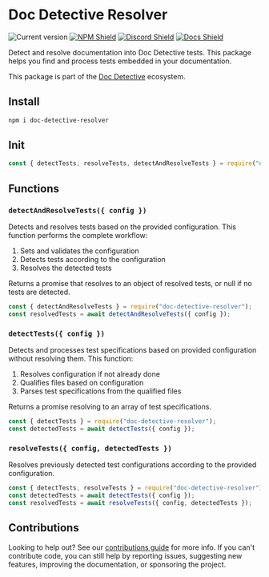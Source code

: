 # Doc Detective Resolver

![Current version](https://img.shields.io/github/package-json/v/doc-detective/doc-detective-resolver?color=orange)
[![NPM Shield](https://img.shields.io/npm/v/doc-detective-resolver)](https://www.npmjs.com/package/doc-detective-resolver)
[![Discord Shield](https://img.shields.io/badge/chat-on%20discord-purple)](https://discord.gg/2M7wXEThfF)
[![Docs Shield](https://img.shields.io/badge/docs-doc--detective.com-blue)](https://doc-detective.com)

Detect and resolve documentation into Doc Detective tests. This package helps you find and process tests embedded in your documentation.

This package is part of the [Doc Detective](https://github.com/doc-detective/doc-detective) ecosystem.

## Install

```bash
npm i doc-detective-resolver
```

## Init

```javascript
const { detectTests, resolveTests, detectAndResolveTests } = require("doc-detective-resolver");
```

## Functions

### `detectAndResolveTests({ config })`

Detects and resolves tests based on the provided configuration. This function performs the complete workflow:
1. Sets and validates the configuration
2. Detects tests according to the configuration
3. Resolves the detected tests

Returns a promise that resolves to an object of resolved tests, or null if no tests are detected.

```javascript
const { detectAndResolveTests } = require("doc-detective-resolver");
const resolvedTests = await detectAndResolveTests({ config });
```

### `detectTests({ config })`

Detects and processes test specifications based on provided configuration without resolving them. This function:
1. Resolves configuration if not already done
2. Qualifies files based on configuration
3. Parses test specifications from the qualified files

Returns a promise resolving to an array of test specifications.

```javascript
const { detectTests } = require("doc-detective-resolver");
const detectedTests = await detectTests({ config });
```

### `resolveTests({ config, detectedTests })`

Resolves previously detected test configurations according to the provided configuration.

```javascript
const { detectTests, resolveTests } = require("doc-detective-resolver");
const detectedTests = await detectTests({ config });
const resolvedTests = await resolveTests({ config, detectedTests });
```

## Contributions

Looking to help out? See our [contributions guide](https://github.com/doc-detective/doc-detective-resolver/blob/main/CONTRIBUTIONS.md) for more info. If you can't contribute code, you can still help by reporting issues, suggesting new features, improving the documentation, or sponsoring the project.
